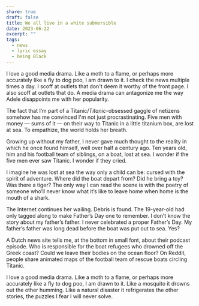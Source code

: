 ```yaml
---
share: true
draft: false
title: We all live in a white submersible
date: 2023-06-22
excerpt: ""
tags:
  - news
  - lyric essay
  - being Black
---
```


I love a good media drama. Like a moth to a flame, or perhaps more accurately like a fly to dog poo, I am drawn to it. I check the news multiple times a day. I scoff at outlets that don't deem it worthy of the front page. I also scoff at outlets that do. A media drama can antagonize me the way Adele disappoints me with her popularity.

The fact that I’m part of a Titanic/_Titanic_-obsessed gaggle of netizens somehow has me convinced I'm not just procrastinating. Five men with money — sums of it — on their way to Titanic in a little titanium box, are lost at sea. To empathize, the world holds her breath.

Growing up without my father, I never gave much thought to the reality in which he once found himself, well over half a century ago. Ten years old, him and his football team of siblings, on a boat, lost at sea. I wonder if the five men ever saw Titanic. I wonder if they cried.

I imagine he was lost at sea the way only a child can be: cursed with the spirit of adventure. Where did the boat depart from? Did he bring a toy? Was there a tiger? The only way I can read the scene is with the poetry of someone who’ll never know what it’s like to leave home when home is the mouth of a shark.

The Internet continues her wailing. Debris is found. The 19-year-old had only tagged along to make Father’s Day one to remember. I don’t know the story about my father’s father. I never celebrated a proper Father’s Day. My father’s father was long dead before the boat was put out to sea. Yes?

A Dutch news site tells me, at the bottom in small font, about their podcast episode. Who is responsible for the boat refugees who drowned off the Greek coast? Could we leave their bodies on the ocean floor? On Reddit, people share animated maps of the football team of rescue boats circling Titanic. 

I love a good media drama. Like a moth to a flame, or perhaps more accurately like a fly to dog poo, I am drawn to it. Like a mosquito it drowns out the other humming. Like a natural disaster it refrigerates the other stories, the puzzles I fear I will never solve.

